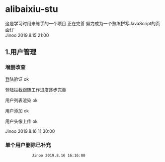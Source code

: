 # alibaixiu-stu
这是学习时用来练手的一个项目 正在完善 努力成为一个熟练拼写JavaScript的页面仔  
                                                        Jinoo 2019.8.15 21:00
## 1.用户管理	

### 增删改查

登陆验证  ok

登陆拦截跟随工作进度逐步完善

用户列表渲染 ok

用户添加 ok

用户头像上传 ok 

 Jinoo 2019.8.16 11:30:00
            
### 单个用户删除已补充
                Jinoo 2019.8.16 16:16:00